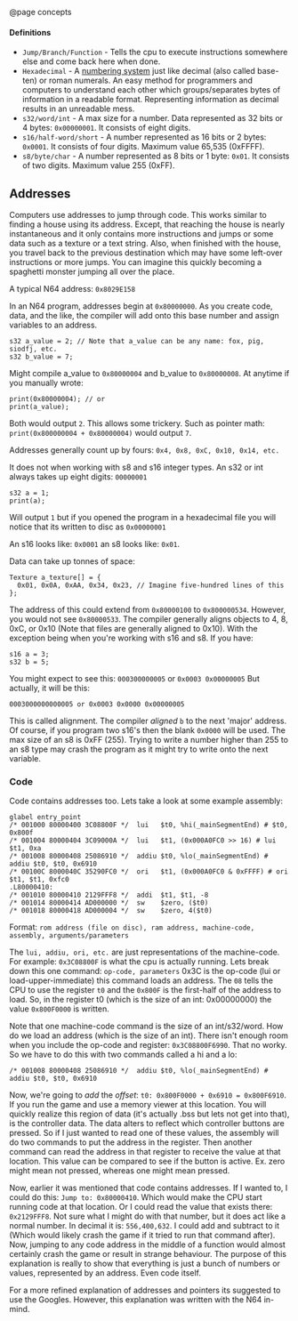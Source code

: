 @page concepts
#### Definitions
* `Jump/Branch/Function` - Tells the cpu to execute instructions somewhere else and come back here when done.
* `Hexadecimal` - A [numbering system](https://en.wikipedia.org/wiki/Hexadecimal) just like decimal (also called base-ten) or roman numerals. An easy method for programmers and computers to understand each other which groups/separates bytes of information in a readable format. Representing information as decimal results in an unreadable mess.
* `s32/word/int` - A max size for a number. Data represented as 32 bits or 4 bytes: `0x00000001`. It consists of eight digits.
* `s16/half-word/short` - A number represented as 16 bits or 2 bytes: `0x0001`. It consists of four digits. Maximum value 65,535 (0xFFFF).
* `s8/byte/char` - A number represented as 8 bits or 1 byte: `0x01`. It consists of two digits. Maximum value 255 (0xFF).

## Addresses
Computers use addresses to jump through code. This works similar to finding a house using its address. Except, that reaching the house is nearly instantaneous and it only contains more instructions and jumps or some data such as a texture or a text string. Also, when finished with the house, you travel back to the previous destination which may have some left-over instructions or more jumps. You can imagine this quickly becoming a spaghetti monster jumping all over the place.

A typical N64 address: `0x8029E158`

In an N64 program, addresses begin at `0x80000000`. As you create code, data, and the like, the compiler will add onto this base number and assign variables to an address.
```
s32 a_value = 2; // Note that a_value can be any name: fox, pig, siodfj, etc.
s32 b_value = 7;
```
Might compile a_value to `0x80000004` and b_value to `0x80000008`. At anytime if you manually wrote:
```
print(0x80000004); // or
print(a_value);
```
Both would output `2`. This allows some trickery. Such as pointer math: `print(0x800000004 + 0x80000004)` would output `7`.

Addresses generally count up by fours: `0x4, 0x8, 0xC, 0x10, 0x14, etc.`

It does not when working with s8 and s16 integer types. An s32 or int always takes up eight digits: `00000001`
```
s32 a = 1;
print(a);
```
Will output `1` but if you opened the program in a hexadecimal file you will notice that its written to disc as `0x00000001`

An s16 looks like: `0x0001` an s8 looks like: `0x01`.

Data can take up tonnes of space:
```
Texture a_texture[] = {
  0x01, 0x0A, 0xAA, 0x34, 0x23, // Imagine five-hundred lines of this
};
```
The address of this could extend from `0x80000100` to `0x800000534`. However, you would not see `0x80000533`. The compiler generally aligns objects to 4, 8, 0xC, or 0x10 (Note that files are generally aligned to 0x10). With the exception being when you're working with s16 and s8. If you have:
```
s16 a = 3;
s32 b = 5;
```
You might expect to see this: `000300000005` or `0x0003 0x00000005` But actually, it will be this:
```
0003000000000005 or 0x0003 0x0000 0x00000005
```
This is called alignment. The compiler *aligned* `b` to the next 'major' address. Of course, if you program two s16's then the blank `0x0000` will be used. The max size of an s8 is 0xFF (255). Trying to write a number higher than 255 to an s8 type may crash the program as it might try to write onto the next variable.  

### Code
Code contains addresses too. Lets take a look at some example assembly:
```
glabel entry_point
/* 001000 80000400 3C08800F */  lui   $t0, %hi(_mainSegmentEnd) # $t0, 0x800f
/* 001004 80000404 3C09000A */  lui   $t1, (0x000A0FC0 >> 16) # lui $t1, 0xa
/* 001008 80000408 25086910 */  addiu $t0, %lo(_mainSegmentEnd) # addiu $t0, $t0, 0x6910
/* 00100C 8000040C 35290FC0 */  ori   $t1, (0x000A0FC0 & 0xFFFF) # ori $t1, $t1, 0xfc0
.L80000410:
/* 001010 80000410 2129FFF8 */  addi  $t1, $t1, -8
/* 001014 80000414 AD000000 */  sw    $zero, ($t0)
/* 001018 80000418 AD000004 */  sw    $zero, 4($t0)
```
Format: `rom address (file on disc), ram address, machine-code, assembly, arguments/parameters`

The `lui, addiu, ori, etc.` are just representations of the machine-code. For example: `0x3C08800F` is what the cpu is actually running. Lets break down this one command:
`op-code, parameters`
0x3C is the op-code (lui or load-upper-immediate) this command loads an address. The `08` tells the CPU to use the register `t0` and the `0x800F` is the first-half of the address to load. So, in the register t0 (which is the size of an int: 0x00000000) the value `0x800F0000` is written.

Note that one machine-code command is the size of an int/s32/word. How do we load an address (which is the size of an int). There isn't enough room when you include the op-code and register: `0x3C08800F6990`. That no worky. So we have to do this with two commands called a hi and a lo:
```
/* 001008 80000408 25086910 */  addiu $t0, %lo(_mainSegmentEnd) # addiu $t0, $t0, 0x6910
```
Now, we're going to *add* the *offset*: `t0: 0x800F0000 + 0x6910 = 0x800F6910`.
If you run the game and use a memory viewer at this location. You will quickly realize this region of data (it's actually .bss but lets not get into that), is the controller data. The data alters to reflect which controller buttons are pressed. So if I just wanted to read one of these values, the assembly will do two commands to put the address in the register. Then another command can read the address in that register to receive the value at that location. This value can be compared to see if the button is active. Ex. zero might mean not pressed, whereas one might mean pressed.

Now, earlier it was mentioned that code contains addresses. If I wanted to, I could do this: `Jump to: 0x80000410`. Which would make the CPU start running code at that location. Or I could read the value that exists there: `0x2129FFF8`. Not sure what I might do with that number, but it does act like a normal number. In decimal it is: `556,400,632`. I could add and subtract to it (Which would likely crash the game if it tried to run that command after). Now, jumping to any code address in the middle of a function would almost certainly crash the game or result in strange behaviour. The purpose of this explanation is really to show that everything is just a bunch of numbers or values, represented by an address. Even code itself.

For a more refined explanation of addresses and pointers its suggested to use the Googles. However, this explanation was written with the N64 in-mind.
